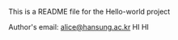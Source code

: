 This is a README file for the Hello-world project

Author's email: alice@hansung.ac.kr
H I  
 H I  
 